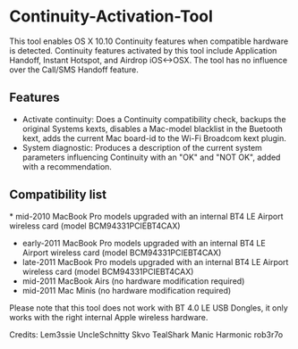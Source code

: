Continuity-Activation-Tool
=========================

This tool enables OS X 10.10 Continuity features when compatible hardware is detected. Continuity features activated by this tool include Application Handoff, Instant Hotspot, and Airdrop iOS<->OSX.
The tool has no influence over the Call/SMS Handoff feature.

## Features
* Activate continuity: Does a Continuity compatibility check, backups the original Systems kexts, disables a Mac-model blacklist in the Buetooth kext, adds the current Mac board-id to the Wi-Fi Broadcom kext plugin. 
* System diagnostic: Produces a description of the current system parameters influencing Continuity with an "OK" and "NOT OK", added with a recommendation.

## Compatibility list
* mid-2010 MacBook Pro models upgraded with an internal BT4 LE Airport wireless card (model BCM94331PCIEBT4CAX)
* early-2011 MacBook Pro models upgraded with an internal BT4 LE Airport wireless card (model BCM94331PCIEBT4CAX)
* late-2011 MacBook Pro models upgraded with an internal BT4 LE Airport wireless card (model BCM94331PCIEBT4CAX)
* mid-2011 MacBook Airs (no hardware modification required)
* mid-2011 Mac Minis (no hardware modification required)

Please note that this tool does not work with BT 4.0 LE USB Dongles, it only works with the right internal Apple wireless hardware.

Credits:
Lem3ssie
UncleSchnitty
Skvo
TealShark
Manic Harmonic
rob3r7o